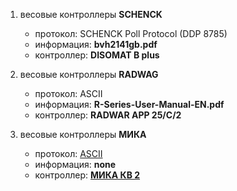 1. весовые контроллеры **SCHENCK**
    * протокол: SCHENCK Poll Protocol (DDP 8785)  
    * информация: **bvh2141gb.pdf**  
    * контроллер: **DISOMAT B plus** 

2. весовые контроллеры **RADWAG** 
    * протокол: ASCII
    * информация: **R-Series-User-Manual-EN.pdf**
    * контроллер: **RADWAR APP 25/C/2**

3. весовые контроллеры **МИКА** 
    * протокол: [ASCII](http://www.mika.ua/%D0%9F%D1%80%D0%BE%D1%82%D0%BE%D0%BA%D0%BE%D0%BB_%D0%BE%D0%B1%D0%BC%D0%B5%D0%BD%D0%B0_%D1%81_%D0%9F%D0%AD%D0%92%D0%9C)
    * информация: **none**
    * контроллер: **[МИКА КВ 2](http://www.mika.ua/%D0%9A%D0%BE%D0%BD%D1%82%D1%80%D0%BE%D0%BB%D0%BB%D0%B5%D1%80_%D0%B2%D0%B5%D1%81%D0%BE%D0%B2_%D0%9A%D0%922)**
